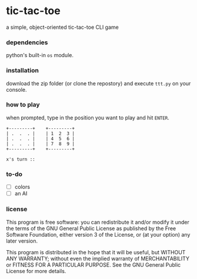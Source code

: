 # tic-tac-toe

a simple, object-oriented tic-tac-toe CLI game

### dependencies

python's built-in `os` module.

### installation

download the zip folder (or clone the repostory)
and execute `ttt.py` on your console.

### how to play

when prompted, type in the position you want to play and hit `ENTER`.

```
+---------+    +---------+
| .  .  . |    | 1  2  3 |
| .  .  . |    | 4  5  6 |
| .  .  . |    | 7  8  9 |
+---------+    +---------+

x's turn :: 
```

### to-do

- [ ] colors
- [ ] an AI

### license

This program is free software: you can redistribute it and/or modify
it under the terms of the GNU General Public License as published by
the Free Software Foundation, either version 3 of the License, or
(at your option) any later version.

This program is distributed in the hope that it will be useful,
but WITHOUT ANY WARRANTY; without even the implied warranty of
MERCHANTABILITY or FITNESS FOR A PARTICULAR PURPOSE.  See the
GNU General Public License for more details.
